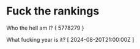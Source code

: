 # Fuck the rankings

Who the hell am I?
{ 5778279 }

What fucking year is it?
[ 2024-08-20T21:00:00Z ]
